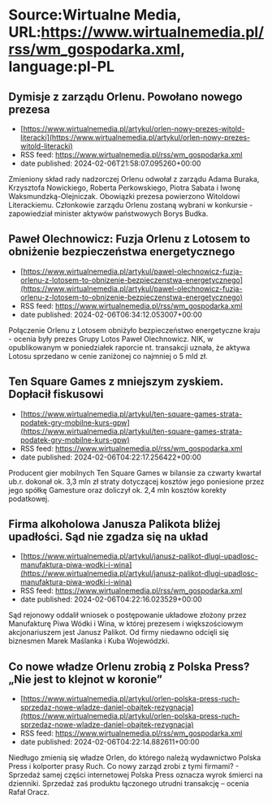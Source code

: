 # Source:Wirtualne Media, URL:https://www.wirtualnemedia.pl/rss/wm_gospodarka.xml, language:pl-PL

## Dymisje z zarządu Orlenu. Powołano nowego prezesa
 - [https://www.wirtualnemedia.pl/artykul/orlen-nowy-prezes-witold-literacki](https://www.wirtualnemedia.pl/artykul/orlen-nowy-prezes-witold-literacki)
 - RSS feed: https://www.wirtualnemedia.pl/rss/wm_gospodarka.xml
 - date published: 2024-02-06T21:58:07.095260+00:00

Zmieniony skład rady nadzorczej Orlenu odwołał z zarządu Adama Buraka, Krzysztofa Nowickiego, Roberta Perkowskiego, Piotra Sabata i Iwonę Waksmundzką-Olejniczak. Obowiązki prezesa powierzono Witoldowi Literackiemu. Członkowie zarządu Orlenu zostaną wybrani w konkursie - zapowiedział minister aktywów państwowych Borys Budka.

## Paweł Olechnowicz: Fuzja Orlenu z Lotosem to obniżenie bezpieczeństwa energetycznego
 - [https://www.wirtualnemedia.pl/artykul/pawel-olechnowicz-fuzja-orlenu-z-lotosem-to-obnizenie-bezpieczenstwa-energetycznego](https://www.wirtualnemedia.pl/artykul/pawel-olechnowicz-fuzja-orlenu-z-lotosem-to-obnizenie-bezpieczenstwa-energetycznego)
 - RSS feed: https://www.wirtualnemedia.pl/rss/wm_gospodarka.xml
 - date published: 2024-02-06T06:34:12.053007+00:00

Połączenie Orlenu z Lotosem obniżyło bezpieczeństwo energetyczne kraju - ocenia były prezes Grupy Lotos Paweł Olechnowicz. NIK, w opublikowanym w poniedziałek raporcie nt. transakcji uznała, że aktywa Lotosu sprzedano w cenie zaniżonej co najmniej o 5 mld zł.

## Ten Square Games z mniejszym zyskiem. Dopłacił fiskusowi
 - [https://www.wirtualnemedia.pl/artykul/ten-square-games-strata-podatek-gry-mobilne-kurs-gpw](https://www.wirtualnemedia.pl/artykul/ten-square-games-strata-podatek-gry-mobilne-kurs-gpw)
 - RSS feed: https://www.wirtualnemedia.pl/rss/wm_gospodarka.xml
 - date published: 2024-02-06T04:22:17.256422+00:00

Producent gier mobilnych Ten Square Games w bilansie za czwarty kwartał ub.r. dokonał ok. 3,3 mln zł straty dotyczącej kosztów jego poniesione przez jego spółkę Gamesture oraz doliczył ok. 2,4 mln kosztów korekty podatkowej.

## Firma alkoholowa Janusza Palikota bliżej upadłości. Sąd nie zgadza się na układ
 - [https://www.wirtualnemedia.pl/artykul/janusz-palikot-dlugi-upadlosc-manufaktura-piwa-wodki-i-wina](https://www.wirtualnemedia.pl/artykul/janusz-palikot-dlugi-upadlosc-manufaktura-piwa-wodki-i-wina)
 - RSS feed: https://www.wirtualnemedia.pl/rss/wm_gospodarka.xml
 - date published: 2024-02-06T04:22:16.023529+00:00

Sąd rejonowy oddalił wniosek o postępowanie układowe złożony przez Manufakturę Piwa Wódki i Wina, w której prezesem i większościowym akcjonariuszem jest Janusz Palikot. Od firmy niedawno odcięli się biznesmen Marek Maślanka i Kuba Wojewódzki.

## Co nowe władze Orlenu zrobią z Polska Press? „Nie jest to klejnot w koronie”
 - [https://www.wirtualnemedia.pl/artykul/orlen-polska-press-ruch-sprzedaz-nowe-wladze-daniel-obajtek-rezygnacja](https://www.wirtualnemedia.pl/artykul/orlen-polska-press-ruch-sprzedaz-nowe-wladze-daniel-obajtek-rezygnacja)
 - RSS feed: https://www.wirtualnemedia.pl/rss/wm_gospodarka.xml
 - date published: 2024-02-06T04:22:14.882611+00:00

Niedługo zmienią się władze Orlen, do którego należą wydawnictwo Polska Press i kolporter prasy Ruch. Co nowy zarząd zrobi z tymi firmami? - Sprzedaż samej części internetowej Polska Press oznacza wyrok śmierci na dzienniki. Sprzedaż zaś produktu łączonego utrudni transakcję – ocenia Rafał Oracz.

